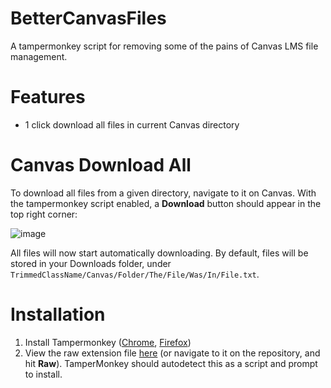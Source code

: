 # BetterCanvasFiles
A tampermonkey script for removing some of the pains of Canvas LMS file management.

# Features
- 1 click download all files in current Canvas directory

# Canvas Download All
To download all files from a given directory, navigate to it on Canvas. With the tampermonkey script enabled, a **Download** button should appear in the top right corner:

![image](https://github.com/user-attachments/assets/b84a5ede-e317-4ce4-a801-21a9be56d844)

All files will now start automatically downloading. By default, files will be stored in your Downloads folder, under `TrimmedClassName/Canvas/Folder/The/File/Was/In/File.txt`.

# Installation
1. Install Tampermonkey ([Chrome](https://chrome.google.com/webstore/detail/tampermonkey/dhdgffkkebhmkfjojejmpbldmpobfkfo), [Firefox](https://addons.mozilla.org/en-US/firefox/addon/tampermonkey/))
2. View the raw extension file [here]() (or navigate to it on the repository, and hit **Raw**). TamperMonkey should autodetect this as a script and prompt to install.

